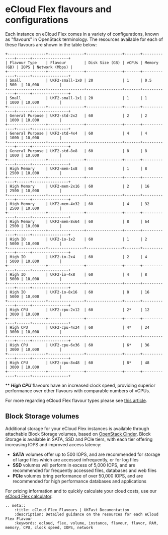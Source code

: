 # eCloud Flex flavours and configurations

Each instance on eCloud Flex comes in a variety of configurations, known as "flavours" in OpenStack terminology. The resources available for each of these flavours are shown in the table below:

```eval_rst
+-----------------+----------------+----------------+-------+-------------+------+----------------+
| Flavour Type    | Flavour        | Disk Size (GB) | vCPUs | Memory (GB) | IOPS | Network (Mbps) |
+-----------------+----------------+----------------+-------+-------------+------+----------------+
| Small           | UKF2-small-1x0 | 20             | 1     | 0.5         | 500  | 10,000         |
+-----------------+----------------+----------------+-------+-------------+------+----------------+
| Small           | UKF2-small-1x1 | 20             | 1     | 1           | 1000 | 10,000         |
+-----------------+----------------+----------------+-------+-------------+------+----------------+
| General Purpose | UKF2-std-2x2   | 60             | 2     | 2           | 1000 | 10,000         |
+-----------------+----------------+----------------+-------+-------------+------+----------------+
| General Purpose | UKF2-std-4x4   | 60             | 4     | 4           | 1000 | 10,000         |
+-----------------+----------------+----------------+-------+-------------+------+----------------+
| General Purpose | UKF2-std-8x8   | 60             | 8     | 8           | 1000 | 10,000         |
+-----------------+----------------+----------------+-------+-------------+------+----------------+
| High Memory     | UKF2-mem-1x8   | 60             | 1     | 8           | 2500 | 10,000         |
+-----------------+----------------+----------------+-------+-------------+------+----------------+
| High Memory     | UKF2-mem-2x16  | 60             | 2     | 16          | 2500 | 10,000         |
+-----------------+----------------+----------------+-------+-------------+------+----------------+
| High Memory     | UKF2-mem-4x32  | 60             | 4     | 32          | 2500 | 10,000         |
+-----------------+----------------+----------------+-------+-------------+------+----------------+
| High Memory     | UKF2-mem-8x64  | 60             | 8     | 64          | 2500 | 10,000         |
+-----------------+----------------+----------------+-------+-------------+------+----------------+
| High IO         | UKF2-io-1x2    | 60             | 1     | 2           | 5000 | 10,000         |
+-----------------+----------------+----------------+-------+-------------+------+----------------+
| High IO         | UKF2-io-2x4    | 60             | 2     | 4           | 5000 | 10,000         |
+-----------------+----------------+----------------+-------+-------------+------+----------------+
| High IO         | UKF2-io-4x8    | 60             | 4     | 8           | 5000 | 10,000         |
+-----------------+----------------+----------------+-------+-------------+------+----------------+
| High IO         | UKF2-io-8x16   | 60             | 8     | 16          | 5000 | 10,000         |
+-----------------+----------------+----------------+-------+-------------+------+----------------+
| High CPU        | UKF2-cpu-2x12  | 60             | 2*    | 12          | 3000 | 10,000         |
+-----------------+----------------+----------------+-------+-------------+------+----------------+
| High CPU        | UKF2-cpu-4x24  | 60             | 4*    | 24          | 3000 | 10,000         |
+-----------------+----------------+----------------+-------+-------------+------+----------------+
| High CPU        | UKF2-cpu-6x36  | 60             | 6*    | 36          | 3000 | 10,000         |
+-----------------+----------------+----------------+-------+-------------+------+----------------+
| High CPU        | UKF2-cpu-8x48  | 60             | 8*    | 48          | 3000 | 10,000         |
+-----------------+----------------+----------------+-------+-------------+------+----------------+
```

 *\* ***High CPU*** flavours have an increased clock speed, providing superior performance over other flavours with comparable numbers of vCPUs.

For more regarding eCloud Flex flavour types please see [this article](/cloud/flex/nova/newinstances.html).


## Block Storage volumes

Additional storage for your eCloud Flex instances is available through attachable Block Storage volumes, based on [OpenStack Cinder](https://docs.openstack.org/cinder/latest/).  Block Storage is available in SATA, SSD and PCIe tiers, with each tier offering increasing IOPS and improved access latency:

* **SATA** volumes offer up to 500 IOPS, and are recommended for storage of large files which are accessed infrequently, or for log files
* **SSD** volumes will perform in excess of 5,000 IOPS, and are recommended for frequently accessed files, databases and web files
* **PCIe** volumes bring performance of over 50,000 IOPS, and are recommended for high performance databases and applications

For pricing information and to quickly calculate your cloud costs, use our [eCloud Flex calculator](https://www.ukfast.co.uk/calculate-ecloud-flex.html).


```eval_rst
.. meta::
    :title: eCloud Flex Flavours | UKFast Documentation
    :description: Detailed guidance on the resources for each eCloud Flex Flavour
    :keywords: ecloud, flex, volume, instance, flavour, flavor, RAM, memory, CPU, clock speed, IOPS, network
```
